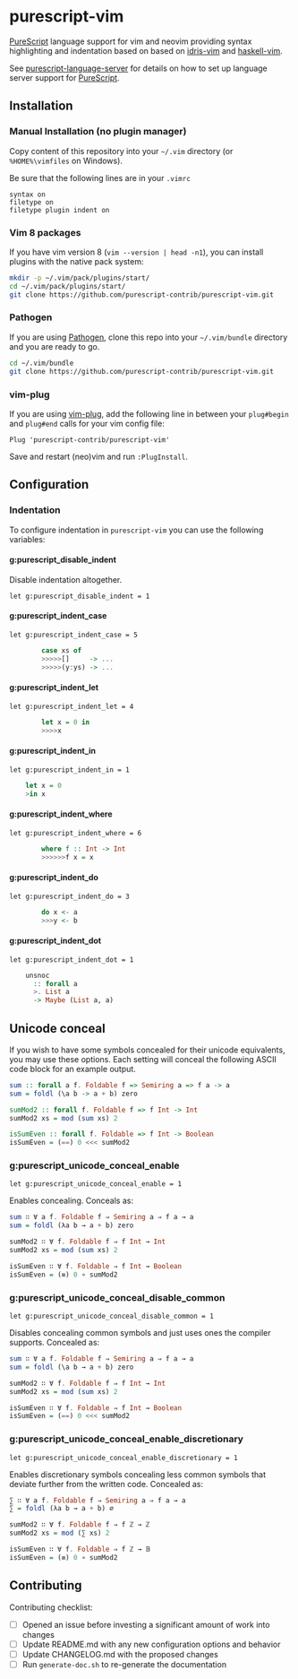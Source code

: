 # purescript-vim

[PureScript][] language support for vim and neovim providing syntax highlighting and indentation based on based on [idris-vim][] and [haskell-vim][].

See [purescript-language-server][] for details on how to set up language server support for [PureScript][].

## Installation

### Manual Installation (no plugin manager)

Copy content of this repository into your `~/.vim` directory (or `%HOME%\vimfiles` on Windows).

Be sure that the following lines are in your `.vimrc`
```vim
syntax on
filetype on
filetype plugin indent on
```

### Vim 8 packages

If you have vim version 8 (`vim --version | head -n1`), you can install plugins with the native pack system:

```sh
mkdir -p ~/.vim/pack/plugins/start/
cd ~/.vim/pack/plugins/start/
git clone https://github.com/purescript-contrib/purescript-vim.git
```

### Pathogen

If you are using [Pathogen][], clone this repo into your `~/.vim/bundle` directory and you are ready to go.

```sh
cd ~/.vim/bundle
git clone https://github.com/purescript-contrib/purescript-vim.git
```
### vim-plug

If you are using [vim-plug][], add the following line in between your `plug#begin` and `plug#end` calls for your vim config file:

```vim
Plug 'purescript-contrib/purescript-vim'
```

Save and restart (neo)vim and run `:PlugInstall`.

## Configuration

### Indentation

To configure indentation in `purescript-vim` you can use the following variables:

#### g:purescript_disable_indent

Disable indentation altogether.

```vim
let g:purescript_disable_indent = 1
```

#### g:purescript_indent_case

```vim
let g:purescript_indent_case = 5
```

```purescript
        case xs of
        >>>>>[]     -> ...
        >>>>>(y:ys) -> ...
```

#### g:purescript_indent_let

```vim
let g:purescript_indent_let = 4
```

```purescript
        let x = 0 in
        >>>>x
```

#### g:purescript_indent_in

```vim
let g:purescript_indent_in = 1
```

```purescript
	let x = 0
	>in x
```

#### g:purescript_indent_where

```vim
let g:purescript_indent_where = 6
```

```purescript
        where f :: Int -> Int
        >>>>>>f x = x
```

#### g:purescript_indent_do

```vim
let g:purescript_indent_do = 3
```

```purescript
        do x <- a
        >>>y <- b
```

#### g:purescript_indent_dot

```vim
let g:purescript_indent_dot = 1
```

```purescript
	unsnoc
	  :: forall a
	  >. List a
	  -> Maybe (List a, a)
```

## Unicode conceal

If you wish to have some symbols concealed for their unicode equivalents, you may use these options. Each setting will conceal the following ASCII code block for an example output.

```purescript
sum :: forall a f. Foldable f => Semiring a => f a -> a
sum = foldl (\a b -> a + b) zero

sumMod2 :: forall f. Foldable f => f Int -> Int
sumMod2 xs = mod (sum xs) 2

isSumEven :: forall f. Foldable => f Int -> Boolean
isSumEven = (==) 0 <<< sumMod2
```

### g:purescript_unicode_conceal_enable

```vim
let g:purescript_unicode_conceal_enable = 1
```

Enables concealing. Conceals as:

```purescript
sum ∷ ∀ a f. Foldable f ⇒ Semiring a ⇒ f a → a
sum = foldl (λa b → a + b) zero

sumMod2 ∷ ∀ f. Foldable f ⇒ f Int → Int
sumMod2 xs = mod (sum xs) 2

isSumEven ∷ ∀ f. Foldable ⇒ f Int → Boolean
isSumEven = (≡) 0 ∘ sumMod2
```

### g:purescript_unicode_conceal_disable_common

```vim
let g:purescript_unicode_conceal_disable_common = 1
```

Disables concealing common symbols and just uses ones the compiler supports. Concealed as:

```purescript
sum ∷ ∀ a f. Foldable f ⇒ Semiring a ⇒ f a → a
sum = foldl (\a b → a + b) zero

sumMod2 ∷ ∀ f. Foldable f ⇒ f Int → Int
sumMod2 xs = mod (sum xs) 2

isSumEven ∷ ∀ f. Foldable ⇒ f Int → Boolean
isSumEven = (==) 0 <<< sumMod2
```

### g:purescript_unicode_conceal_enable_discretionary

```vim
let g:purescript_unicode_conceal_enable_discretionary = 1
```

Enables discretionary symbols concealing less common symbols that deviate further from the written code. Concealed as:

```purescript
∑ ∷ ∀ a f. Foldable f ⇒ Semiring a ⇒ f a → a
∑ = foldl (λa b → a + b) ∅

sumMod2 ∷ ∀ f. Foldable f ⇒ f ℤ → ℤ
sumMod2 xs = mod (∑ xs) 2

isSumEven ∷ ∀ f. Foldable ⇒ f ℤ → 𝔹
isSumEven = (≡) 0 ∘ sumMod2
```

## Contributing

Contributing checklist:

- [ ] Opened an issue before investing a significant amount of work into changes
- [ ] Update README.md with any new configuration options and behavior
- [ ] Update CHANGELOG.md with the proposed changes
- [ ] Run `generate-doc.sh` to re-generate the documentation

[PureScript]: http://www.purescript.org
[Pathogen]: https://github.com/tpope/vim-pathogen
[idris-vim]: https://github.com/idris-hackers/idris-vim
[haskell-vim]: https://github.com/raichoo/haskell-vim
[vim-plug]: https://github.com/junegunn/vim-plug
[purescript-language-server]: https://github.com/nwolverson/purescript-language-server#vimcoc
